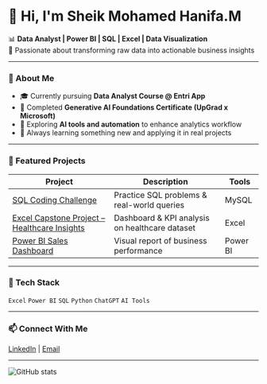 # 👋 Hi, I'm Sheik Mohamed Hanifa.M  

📊 **Data Analyst | Power BI | SQL | Excel | Data Visualization**  
🎯 Passionate about transforming raw data into actionable business insights  

---

### 🚀 About Me
- 🎓 Currently pursuing **Data Analyst Course @ Entri App**  
- 🤖 Completed **Generative AI Foundations Certificate (UpGrad x Microsoft)**  
- 🧠 Exploring **AI tools and automation** to enhance analytics workflow  
- 🌱 Always learning something new and applying it in real projects  

---

### 💼 Featured Projects
| Project | Description | Tools |
|----------|--------------|-------|
| [SQL Coding Challenge](https://github.com/mhanifa97/sql-coding-challenge) | Practice SQL problems & real-world queries | MySQL |
| [Excel Capstone Project – Healthcare Insights](#) | Dashboard & KPI analysis on healthcare dataset | Excel |
| [Power BI Sales Dashboard](#) | Visual report of business performance | Power BI |

---

### 🧠 Tech Stack
`Excel`  `Power BI`  `SQL`  `Python`  `ChatGPT`  `AI Tools`

---

### 📫 Connect With Me
[LinkedIn](https://www.linkedin.com/in/sheik-mohamed-hanifa-m-a060671b) | [Email](mailto:mhanifa97@gmail.com)

---

![GitHub stats](https://github-readme-stats.vercel.app/api?username=mhanifa97&show_icons=true&theme=default)
